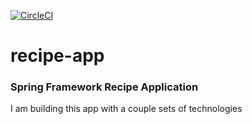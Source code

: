 [![CircleCI](https://circleci.com/gh/JohnMorris4/recipe-app.svg?style=svg)](https://circleci.com/gh/JohnMorris4/recipe-app)

# recipe-app
### Spring Framework Recipe Application

I am building this app with a couple sets of technologies



